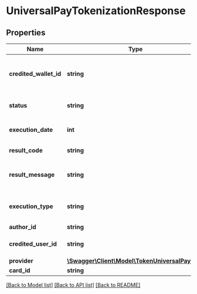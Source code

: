 # UniversalPayTokenizationResponse

## Properties
Name | Type | Description | Notes
------------ | ------------- | ------------- | -------------
**credited_wallet_id** | **string** | The ID of the wallet where money will be credited | [optional] 
**status** | **string** | The status of the transaction | [optional] 
**execution_date** | **int** | When the transaction happened | [optional] 
**result_code** | **string** | The result code | [optional] 
**result_message** | **string** | A verbal explanation of the ResultCode | [optional] 
**execution_type** | **string** | The type of execution for the payin | [optional] 
**author_id** | **string** | A user&#39;s ID | [optional] 
**credited_user_id** | **string** | The user ID who was credited | [optional] 
**provider** | [**\Swagger\Client\Model\TokenUniversalPayData**](TokenUniversalPayData.md) |  | [optional] 
**card_id** | **string** |  | [optional] 

[[Back to Model list]](../README.md#documentation-for-models) [[Back to API list]](../README.md#documentation-for-api-endpoints) [[Back to README]](../README.md)


